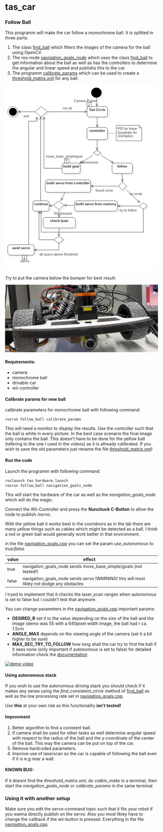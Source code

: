 tas_car
=======


### Follow Ball
This programm will make the car follow a monochrome ball.
It is splitted in three parts:

1. The class [find_ball](follow_ball/include/follow_ball.h) which filters the images of the camera for the ball using OpenCV.
2. The ros-node [navigation_goals_node](follow_ball/src/navigation_goals.cpp) which uses the class [find_ball](follow_ball/include/follow_ball.h) to get information about the ball as well as has the controllers to determine the angular and linear speed and publishs this to the car.
3. The programm [calibrate_params](follow_ball/src/calibrate_params.cpp) which can be used to create a [threshold_matrix.xml](follow_ball/threshold_matrix.xml) for any ball.

![activity diagram](follow_ball_doxygen/follow_ball_activity1.png)

Try to put the camera below the bumper for best result:

![picture tas-car with camera](./follow_ball_doxygen/html/20170126_164502.png)
#### Requirements:
* camera
* monochrome ball
* drivable car
* wii-controller

#### Calibrate params for new ball
calibrate parameters for monochrome ball with following command:
```
rosrun follow_ball calibrate_params
```
This will need a monitor to display the results. 
Use the controller such that the ball is white in every picture. In the best case scenario the final image only contains the ball. This doesn't have to be done for the yellow ball (refering to the one I used in the videos) as it is allready calibrated.
If you wish to save the old parameters just rename the file [threshold_matrix.xml](follow_ball/threshold_matrix.xml)!

#### Run the code
Launch the programm with following command:
```
roslaunch tas hardware.launch
rosrun follow_ball navigation_goals_node
```
This will start the hardware of the car as well as the *navigation_goals_node* which will do the magic.

Connect the Wii-Controller and press the **Nunchuck C-Button** to allow the node to publish */servo*.

With the yellow ball it works best in the cooridoors as in the lab there are many yellow things such as cables which might be detected as a ball.
I think a red or green ball would generally work better in that environment.

in the file [navigation_goals.cpp](follow_ball/src/navigation_goals.cpp) you can set the param *use_autonomous* to *true/false*

| value | effect |
|-------|--------|
| true | navigation_goals_node sends move_base_simple/goals (not tested!)|
| false | navigation_goals_node sends servo  !WARNING! this will most likley not dodge any obstacles|


I tryed to implement that it checks the laser_scan ranges when autonomous is set to false but i couldn't test that anymore.

You can change parameters in the [navigation_goals.cpp](follow_ball/src/navigation_goals.cpp)
important params:
* **DESIRED_R** set it to the value depending on the size of the ball and the image (demo was 55 with a 640pixel width image, the ball had r ca. 1.5cm
* **ANGLE_MAX** depends on the viewing angle of the camera (set it a bit higher to be sure)
* **MAX_SEC_TRY_TO_FOLLOW** how long shall the car try to find the ball if it sees none (only important if autonomous is set to false)
for detailed information check the [documentation](follow_ball_doxygen)

[![demo video](https://img.youtube.com/vi/x-ZtEVpXXc/0.jpg)](http://www.youtube.com/watch?v=x-ZtEVpXXc)

#### Using autonomous stack
If you wish to use the autonomous driving stack you should check if it makes any sense using the *find_consistent_circle* method of [find_ball](follow_ball/include/follow_ball.h) as well as the low processing rate set in [navigation_goals.cpp](follow_ball/src/navigation_goals.cpp).

Use **this** at your own risk as this functionality **isn't tested!**

#### Improvment
1. Better algorithm to find a conistent ball.
2. If camera shall be used for other tasks as well determine angular speed with respect to the radius of the ball and the y-coordinate of the center of the ball. This way the camera can be put on top of the car.
3. Remove hardcoded parameters.
4. Improve use of laserscan so the car is capable of following the ball even if it is e.g near a wall.

#### KNOWN BUG:
If it doesnt find the *threshold_matrix.xml*, do *catkin_make* in a terminal, then start the *navigation_goals_node* or *calibrate_params* in the same terminal

### Using it with another setup
Make sure you edit the servo-command topic such that it fits your robot if you wanna directly publish on the servo. Also you most likley have to change the callback if the wii-button is pressed. Everything in the file [navigation_goals.cpp](follow_ball/src/navigation_goals.cpp).


